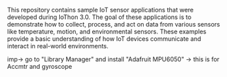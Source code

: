 This repository contains sample IoT sensor applications that were developed during IoThon 3.0. 
The goal of these applications is to demonstrate how to collect, process, and
act on data from various sensors like temperature, motion, and environmental sensors.
These examples provide a basic understanding of how IoT devices communicate and interact in real-world environments.

imp-> go to "Library Manager" and install "Adafruit MPU6050" -> this is for Accmtr and gyroscope
